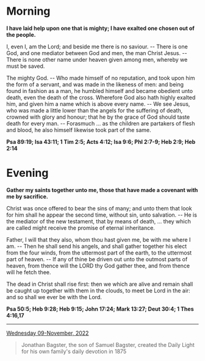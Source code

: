 # Morning

**I have laid help upon one that is mighty; I have exalted one chosen out of the people.**
 
I, even I, am the Lord; and beside me there is no saviour. -- There is one God, and one mediator between God and men, the man Christ Jesus. -- There is none other name under heaven given among men, whereby we must be saved.
 
The mighty God. -- Who made himself of no reputation, and took upon him the form of a servant, and was made in the likeness of men: and being found in fashion as a man, he humbled himself and became obedient unto death, even the death of the cross. Wherefore God also hath highly exalted him, and given him a name which is above every name. -- We see Jesus, who was made a little lower than the angels for the suffering of death, crowned with glory and honour; that he by the grace of God should taste death for every man. -- Forasmuch ... as the children are partakers of flesh and blood, he also himself likewise took part of the same.  

**Psa 89:19; Isa 43:11; 1 Tim 2:5; Acts 4:12; Isa 9:6; Phl 2:7-9; Heb 2:9; Heb 2:14**

# Evening

**Gather my saints together unto me, those that have made a covenant with me by sacrifice.**
 
Christ was once offered to bear the sins of many; and unto them that look for him shall he appear the second time, without sin, unto salvation. -- He is the mediator of the new testament, that by means of death, ... they which are called might receive the promise of eternal inheritance.
 
Father, I will that they also, whom thou hast given me, be with me where I am. -- Then he shall send his angels, and shall gather together his elect from the four winds, from the uttermost part of the earth, to the uttermost part of heaven. -- If any of thine be driven out unto the outmost parts of heaven, from thence will the LORD thy God gather thee, and from thence will he fetch thee.
 
The dead in Christ shall rise first: then we which are alive and remain shall be caught up together with them in the clouds, to meet be Lord in the air: and so shall we ever be with the Lord.  

**Psa 50:5; Heb 9:28; Heb 9:15; John 17:24; Mark 13:27; Deut 30:4; 1 Thes 4:16,17**

---

[Wednesday 09-November, 2022](https://t.me/s/daily_light)

> Jonathan Bagster, the son of Samuel Bagster, created the Daily Light for his own family's daily devotion in 1875


